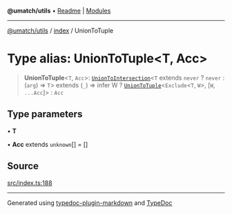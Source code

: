 **@umatch/utils** • [Readme](../../index.md) \| [Modules](../../modules.md)

***

[@umatch/utils](../../modules.md) / [index](../index.md) / UnionToTuple

# Type alias: UnionToTuple\<T, Acc\>

> **UnionToTuple**\<`T`, `Acc`\>: [`UnionToIntersection`](UnionToIntersection.md)\<`T` extends `never` ? `never` : (`arg`) => `T`\> extends (`_`) => infer W ? [`UnionToTuple`](UnionToTuple.md)\<`Exclude`\<`T`, `W`\>, [`W`, `...Acc`]\> : `Acc`

## Type parameters

• **T**

• **Acc** extends `unknown`[] = []

## Source

[src/index.ts:188](https://github.com/umatch-oficial/utils/blob/6b2757d/src/index.ts#L188)

***

Generated using [typedoc-plugin-markdown](https://www.npmjs.com/package/typedoc-plugin-markdown) and [TypeDoc](https://typedoc.org/)
